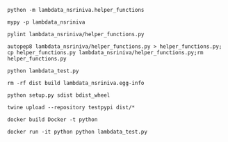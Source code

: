 `python -m lambdata_nsriniva.helper_functions`

`mypy -p lambdata_nsriniva`

`pylint lambdata_nsriniva/helper_functions.py`

`autopep8 lambdata_nsriniva/helper_functions.py > helper_functions.py; cp helper_functions.py lambdata_nsriniva/helper_functions.py;rm helper_functions.py`

`python lambdata_test.py `

`rm -rf dist build lambdata_nsriniva.egg-info`

`python setup.py sdist bdist_wheel`

`twine upload --repository testpypi dist/*`

`docker build Docker -t python`

`docker run -it python python lambdata_test.py`